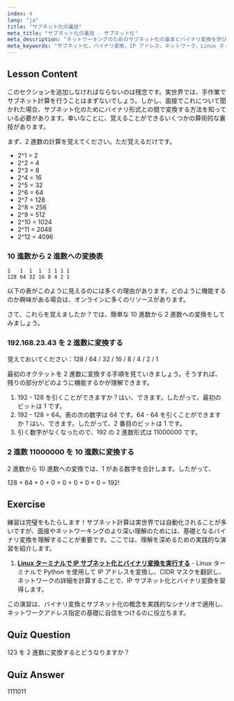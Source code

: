```yaml
---
index: 4
lang: "ja"
title: "サブネット化の裏技"
meta_title: "サブネット化の裏技 - サブネット化"
meta_description: "ネットワーキングのためのサブネット化の基本とバイナリ変換を学びましょう。この初心者向けのガイドで、IP アドレスとサブネットマスクを理解しましょう。今すぐ学習を始めましょう！"
meta_keywords: "サブネット化，バイナリ変換，IP アドレス，ネットワーク，Linux ネットワーキング，初心者，チュートリアル，ガイド"
---
```


## Lesson Content

このセクションを追加しなければならないのは残念です。実世界では、手作業でサブネット計算を行うことはまずないでしょう。しかし、面接でこれについて聞かれた場合、サブネット化のためにバイナリ形式との間で変換する方法を知っている必要があります。幸いなことに、覚えることができるいくつかの算術的な裏技があります。

まず、2 進数の計算を覚えてください。ただ覚えるだけです。

- 2^1 = 2
- 2^2 = 4
- 2^3 = 8
- 2^4 = 16
- 2^5 = 32
- 2^6 = 64
- 2^7 = 128
- 2^8 = 256
- 2^9 = 512
- 2^10 = 1024
- 2^11 = 2048
- 2^12 = 4096

### 10 進数から 2 進数への変換表

```plaintext
1   1  1  1  1 1 1 1
128 64 32 16 8 4 2 1
```

以下の表がこのように見えるのには多くの理由があります。どのように機能するのか興味がある場合は、オンラインに多くのリソースがあります。

さて、これらを覚えましたか？では、簡単な 10 進数から 2 進数への変換をしてみましょう。

### 192.168.23.43 を 2 進数に変換する

覚えておいてください：128 / 64 / 32 / 16 / 8 / 4 / 2 / 1

最初のオクテットを 2 進数に変換する手順を見ていきましょう。そうすれば、残りの部分がどのように機能するかが理解できます。

1. 192 - 128 を引くことができますか？はい、できます。したがって、最初のビットは 1 です。
2. 192 - 128 = 64。表の次の数字は 64 です。64 - 64 を引くことができますか？はい、できます。したがって、2 番目のビットは 1 です。
3. 引く数字がなくなったので、192 の 2 進数形式は 11000000 です。

### 2 進数 11000000 を 10 進数に変換する

2 進数から 10 進数への変換では、1 がある数字を合計します。したがって、

128 + 64 + 0 + 0 + 0 + 0 + 0 + 0 = 192!

## Exercise

練習は完璧をもたらします！サブネット計算は実世界では自動化されることが多いですが、面接やネットワーキングのより深い理解のためには、基礎となるバイナリ変換を理解することが重要です。ここでは、理解を深めるための実践的な演習を紹介します。

1. **[Linux ターミナルで IP サブネット化とバイナリ変換を実行する](https://labex.io/ja/labs/linux-perform-ip-subnetting-and-binary-conversion-in-the-linux-terminal-592782)** - Linux ターミナルで Python を使用して IP アドレスを変換し、CIDR マスクを翻訳し、ネットワークの詳細を計算することで、IP サブネット化とバイナリ変換を習得します。

この演習は、バイナリ変換とサブネット化の概念を実践的なシナリオで適用し、ネットワークアドレス指定の基礎に自信をつけるのに役立ちます。

## Quiz Question

123 を 2 進数に変換するとどうなりますか？

## Quiz Answer

1111011
